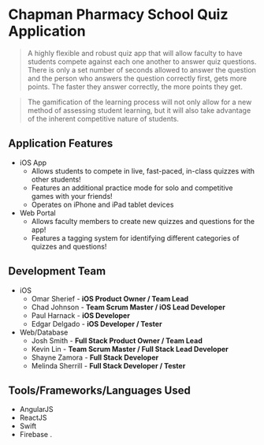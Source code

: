 # Chapman Pharmacy School Quiz Application

> A highly flexible and robust quiz app that will allow faculty to have students compete against each one another to answer quiz questions. There is only a set number of seconds allowed to answer the question and the person who answers the question correctly first, gets more points. The faster they answer correctly, the more points they get.

> The gamification of the learning process will not only allow for a new method of assessing student learning, but it will also take advantage of the inherent competitive nature of students.

## Application Features
* iOS App
  * Allows students to compete in live, fast-paced, in-class quizzes with other students!
  * Features an additional practice mode for solo and competitive games with your friends!
  * Operates on iPhone and iPad tablet devices
* Web Portal
  * Allows faculty members to create new quizzes and questions for the app!
  * Features a tagging system for identifying different categories of quizzes and questions!
  
## Development Team
* iOS
  * Omar Sherief - **iOS Product Owner / Team Lead**
  * Chad Johnson - **Team Scrum Master / iOS Lead Developer**
  * Paul Harnack - **iOS Developer**
  * Edgar Delgado - **iOS Developer / Tester**
* Web/Database
  * Josh Smith - **Full Stack Product Owner / Team Lead**
  * Kevin Lin - **Team Scrum Master / Full Stack Lead Developer**
  * Shayne Zamora - **Full Stack Developer**
  * Melinda Sherrill - **Full Stack Developer / Tester**
  
## Tools/Frameworks/Languages Used 
* AngularJS
* ReactJS
* Swift
* Firebase
.
